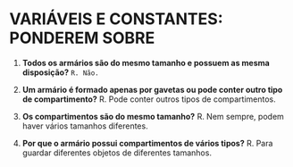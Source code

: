 # VARIÁVEIS E CONSTANTES: PONDEREM SOBRE

1. **Todos os armários são do mesmo tamanho e possuem as mesma disposição?**
    ```R. Não.```

2. **Um armário é formado apenas por gavetas ou pode conter outro tipo de compartimento?**
    R. Pode conter outros tipos de compartimentos.

3. **Os compartimentos são do mesmo tamanho?**
    R. Nem sempre, podem haver vários tamanhos diferentes.

4. **Por que o armário possui compartimentos de vários tipos?**
    R. Para guardar diferentes objetos de diferentes tamanhos.
